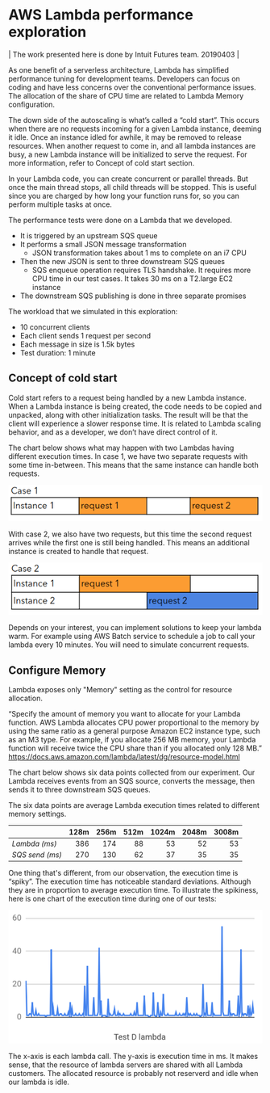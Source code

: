 # AWS Lambda performance exploration

| The work presented here is done by Intuit Futures team. 20190403 |

As one benefit of a serverless architecture, Lambda has simplified performance tuning for development teams. 
Developers can focus on coding and have less concerns over the conventional performance issues. 
The allocation of the share of CPU time are related to Lambda Memory configuration.

The down side of the autoscaling is what’s called a “cold start”. This occurs when there are no requests incoming for a given Lambda instance, deeming it idle. 
Once an instance idled for awhile, it may be removed to release resources. 
When another request to come in, and all lambda instances are busy, a new Lambda instance will be initialized to serve the request. 
For more information, refer to Concept of cold start section.

In your Lambda code, you can create concurrent or parallel threads. But once the main thread stops, all child threads will be stopped. This is useful since you are charged by how long your function runs for, so you can perform multiple tasks at once.

The performance tests were done on a Lambda that we developed.

- It is triggered by an upstream SQS queue
- It performs a small JSON message transformation
    - JSON transformation takes about 1 ms to complete on an i7 CPU
- Then the new JSON is sent to three downstream SQS queues
    - SQS enqueue operation requires TLS handshake. It requires more CPU time in our test cases. It takes 30 ms on a T2.large EC2 instance
- The downstream SQS publishing is done in three separate promises

The workload that we simulated in this exploration:
- 10 concurrent clients
- Each client sends 1 request per second
- Each message in size is 1.5k bytes
- Test duration: 1 minute

## Concept of cold start 
Cold start refers to a request being handled by a new Lambda instance. 
When a Lambda instance is being created, the code needs to be copied and unpacked, 
along with other initialization tasks. The result will be that the client 
will experience a slower response time. 
It is related to Lambda scaling behavior, and as a developer, we don’t have direct control of it.

The chart below shows what may happen with two Lambdas having different execution times. 
In case 1, we have two separate requests with some time in-between. 
This means that the same instance can handle both requests.

![cold start case 1](./aws_lambda_performance/case_1.png)

With case 2, we also have two requests, but this time the second request arrives 
while the first one is still being handled. 
This means an additional instance is created to handle that request.

![cold start case 2](./aws_lambda_performance/case_2.png)

Depends on your interest, you can implement solutions to keep your lambda warm. 
For example using AWS Batch service to schedule a job to call
your lambda every 10 minutes. You will need to simulate concurrent requests.

## Configure Memory
Lambda exposes only "Memory" setting as the control for resource allocation.

“Specify the amount of memory you want to allocate for your Lambda function. 
AWS Lambda allocates CPU power proportional to the memory by using the same ratio 
as a general purpose Amazon EC2 instance type, such as an M3 type. 
For example, if you allocate 256 MB memory, your Lambda function will 
receive twice the CPU share than if you allocated only 128 MB.”
  https://docs.aws.amazon.com/lambda/latest/dg/resource-model.html

The chart below shows six data points collected from our experiment. 
Our Lambda receives events from an SQS source, converts the message, then sends it to three downstream SQS queues.

The six data points are average Lambda execution times related to different memory settings.


|     | 128m | 256m | 512m | 1024m | 2048m | 3008m |
| --- | ---: | ---: | ---: | ---: | ---: | ---: |
| *Lambda (ms)* | 386 | 174 | 88 | 53 | 52 | 53 |
| *SQS send (ms)* | 270 | 130 | 62 | 37 | 35 | 35 |

One thing that's different, from our observation, the execution time is “spiky”. 
The execution time has noticeable standard deviations. Although they are in proportion 
to average execution time. 
To illustrate the spikiness, here is one chart of the execution time during one of our tests:

![execution time chart](./aws_lambda_performance/execution_time.png)

The x-axis is each lambda call. The y-axis is execution time in ms. It makes sense, 
that the resource of lambda servers are shared with all Lambda customers. The allocated resource 
is probably not reserverd and idle when our lambda is idle. 
